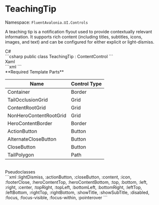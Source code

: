 # TeachingTip
Namespace: `FluentAvalonia.UI.Controls`

A teaching tip is a notification flyout used to provide contextually relevant information. It supports rich content (including titles, subtitles, icons, images, and text) and can be configured for either explicit or light-dismiss.

<div class="code-example" markdown="1">
C#
</div>
```csharp
public class TeachingTip : ContentControl
```

<br />
<div class="code-example" markdown="1">
Xaml
</div>
```xml
<ui:TeachingTip />
```

<br />
**Required Template Parts**

| Name | Control Type |
|--|--|
| Container | Border |
| TailOcclusionGrid | Grid |
| ContentRootGrid | Grid |
| NonHeroContentRootGrid | Grid |
| HeroContentBorder | Border |
| ActionButton | Button |
| AlternateCloseButton | Button |
| CloseButton | Button |
| TailPolygon | Path |


<br />

<div class="code-example" markdown="1">
Pseudoclasses
</div>
```xml
:lightDismiss, :actionButton, :closeButton, :content, :icon, :footerClose, :heroContentTop, :heroContentBottom, :top, :bottom, :left, :right, :center, :topRight, :topLeft, :bottomLeft, :bottomRight, :leftTop, :leftBottom, :rightTop, :rightBottom, :showTitle, :showSubTitle, :disabled, :focus, :focus-visible, :focus-within, :pointerover
```
<br />